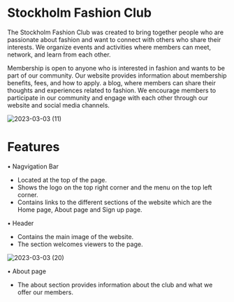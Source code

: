 # Stockholm Fashion Club
The Stockholm Fashion Club was created to bring together people who are passionate about fashion and want to connect with others who share their interests. We organize events and activities where members can meet, network, and learn from each other.

Membership is open to anyone who is interested in fashion and wants to be part of our community. Our website provides information about membership benefits, fees, and how to apply.
a blog, where members can share their thoughts and experiences related to fashion. We encourage members to participate in our community and engage with each other through our website and social media channels.

![2023-03-03 (11)](https://user-images.githubusercontent.com/121928390/222636774-186cb44a-e04b-47fc-84e0-0714ae34b6a0.png)

# Features 

• Nagvigation Bar

  - Located at the top of the page.
  - Shows the logo on the top right corner and the menu on the top left corner.
  - Contains links to  the different sections of the website which are the Home page, About page and Sign up page.

• Header 

  - Contains the main image of the website.
  - The section welcomes viewers to the page.

![2023-03-03 (20)](https://user-images.githubusercontent.com/121928390/222640822-4cb3c93f-f937-43ac-8ff7-df514e86d641.png)

• About page

  - The about section provides information about the club and what we offer our members.

